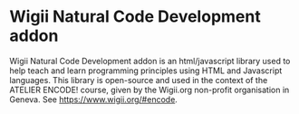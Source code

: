 # Wigii Natural Code Development addon
Wigii Natural Code Development addon is an html/javascript library used to help teach and learn programming principles using HTML and Javascript languages. This library is open-source and used in the context of the ATELIER ENCODE! course, given by the Wigii.org non-profit organisation in Geneva. See https://www.wigii.org/#encode.
